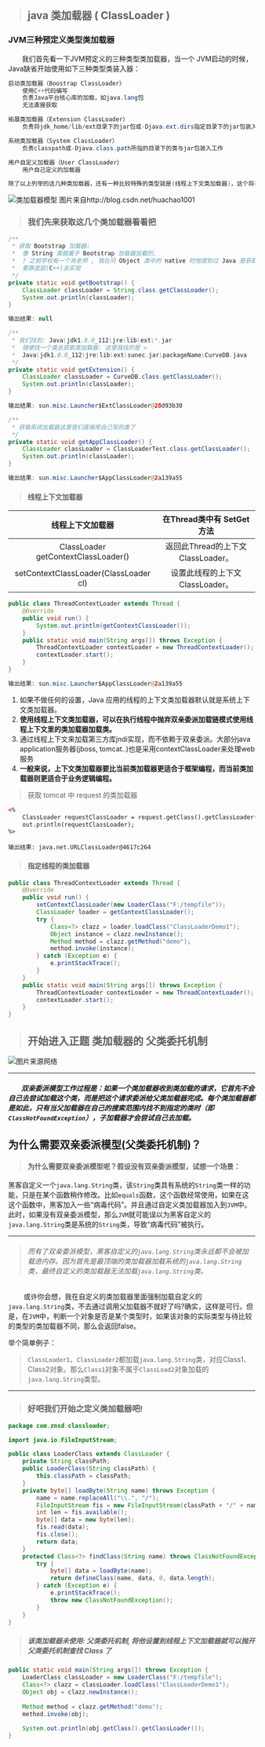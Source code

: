 > ## java 类加载器 ( ClassLoader )



### JVM三种预定义类型类加载器

　　我们首先看一下JVM预定义的三种类型类加载器，当一个 JVM启动的时候，Java缺省开始使用如下三种类型类装入器：

```java
启动类加载器（Boostrap ClassLoader） 
	使用C++代码编写
	负责Java平台核心库的加载，如java.lang包
	无法直接获取

拓展类加载器（Extension ClassLoader） 
	负责将jdk_home/lib/ext目录下的jar包或-Djava.ext.dirs指定目录下的jar包装入工作库

系统类加载器（System ClassLoader） 
	负责classpath或-Djava.class.path所指的目录下的类与jar包装入工作

用户自定义加载器（User ClassLoader） 
	用户自己定义的加载器

除了以上列举的这几种类加载器，还有一种比较特殊的类型就是(线程上下文类加载器)，这个将在后面单独介绍。
```

![类加载器模型 图片来自http://blog.csdn.net/huachao1001](img/classLoader.png)

> ### 我们先来获取这几个类加载器看看把

```java
/**
 * 获取 Bootstrap 加载器: 
 * 	像 String 类就属于 Bootstrap 加载器加载的,
 * 	? 之前学校有一个肖老师 , 我在问 Object 类中的 native 时他提到过 Java 是获取不了内存地址值的
 * 	要靠底层(C++)去实现
 */
private static void getBootstrap() {
	ClassLoader classLoader = String.class.getClassLoader();
	System.out.println(classLoader);		
}
```

``` java
输出结果: null
```

~~~ java
/**
 * 我们找到: Java\jdk1.8.0_112\jre\lib\ext\*.jar
 * 	随便找一个类去获取类加载器: 这里我找的是 >
 *	Java\jdk1.8.0_112\jre\lib\ext\sunec.jar\packageName\CurveDB.java
 */
private static void getExtension() {
	ClassLoader classLoader = CurveDB.class.getClassLoader();
	System.out.println(classLoader);
}
~~~

``` java
输出结果: sun.misc.Launcher$ExtClassLoader@28d93b30
```
``` java
/**
 * 获取系统加载器这里我们直接用自己写的类了
 */
private static void getAppClassLoader() {
	ClassLoader classLoader = ClassLoaderTest.class.getClassLoader();
	System.out.println(classLoader);		
}
```

``` java
输出结果: sun.misc.Launcher$AppClassLoader@2a139a55
```

> #### 线程上下文加载器

| 线程上下文加载器 | 在Thread类中有 SetGet 方法 |
| :-------------------------------------: | :-------------------------------: |
| ClassLoader getContextClassLoader() | 返回此Thread的上下文ClassLoader。 |
| setContextClassLoader(ClassLoader cl) | 设置此线程的上下文ClassLoader。   |

``` java
public class ThreadContextLoader extends Thread {
    @Override
	public void run() {
		System.out.println(getContextClassLoader());
	}
	public static void main(String args[]) throws Exception {
		ThreadContextLoader contextLoader = new ThreadContextLoader();
		contextLoader.start();
	}
}
```

``` java
输出结果: sun.misc.Launcher$AppClassLoader@2a139a55
```

1. 如果不做任何的设置，Java 应用的线程的上下文类加载器默认就是系统上下文类加载器。 
2. **使用线程上下文类加载器，可以在执行线程中抛弃双亲委派加载链模式使用线程上下文里的类加载器加载类。** 
3. 通过线程上下文来加载第三方库jndi实现，而不依赖于双亲委派。大部分java application服务器(jboss, tomcat..)也是采用contextClassLoader来处理web服务 
4. **一般来说，上下文类加载器要比当前类加载器更适合于框架编程，而当前类加载器则更适合于业务逻辑编程。** 

> 获取 tomcat 中 request 的类加载器

```html
<%
    ClassLoader requestClassLoader = request.getClass().getClassLoader();
	out.println(requestClassLoader);
%>
```

```
输出结果: java.net.URLClassLoader@4617c264
```

> #### 指定线程的类加载器

``` java
public class ThreadContextLoader extends Thread {
	@Override
	public void run() {
		setContextClassLoader(new LoaderClass("F:/tempfile"));
		ClassLoader loader = getContextClassLoader();
		try {
			Class<?> clazz = loader.loadClass("ClassLoaderDemo1");
			Object instance = clazz.newInstance();
			Method method = clazz.getMethod("demo");
			method.invoke(instance);
		} catch (Exception e) {
			e.printStackTrace();
		}
	}
	public static void main(String args[]) throws Exception {
		ThreadContextLoader contextLoader = new ThreadContextLoader();
		contextLoader.start();
	}
}
```

> ## 开始进入正题 类加载器的 父类委托机制

![图片来源网络](img\webClassLorder.png)

---

##### &nbsp;&nbsp;&nbsp;&nbsp;&nbsp;&nbsp;&nbsp;&nbsp;双亲委派模型工作过程是：如果一个类加载器收到类加载的请求，它首先不会自己去尝试加载这个类，而是把这个请求委派给父类加载器完成。每个类加载器都是如此，只有当父加载器在自己的搜索范围内找不到指定的类时（即`ClassNotFoundException`），子加载器才会尝试自己去加载。

## 为什么需要双亲委派模型(父类委托机制)？


> #### 为什么需要双亲委派模型呢？假设没有双亲委派模型，试想一个场景：
黑客自定义一个`java.lang.String`类，该`String`类具有系统的`String`类一样的功能，只是在某个函数稍作修改。比如`equals`函数，这个函数经常使用，如果在这这个函数中，黑客加入一些“病毒代码”。并且通过自定义类加载器加入到`JVM`中。此时，如果没有双亲委派模型，那么`JVM`就可能误以为黑客自定义的`java.lang.String`类是系统的`String`类，导致“病毒代码”被执行。

---

> ###### 而有了双亲委派模型，黑客自定义的`java.lang.String`类永远都不会被加载进内存。因为首先是最顶端的类加载器加载系统的`java.lang.String`类，最终自定义的类加载器无法加载`java.lang.String`类。



&nbsp;&nbsp;&nbsp;&nbsp;&nbsp;&nbsp;&nbsp;&nbsp;或许你会想，我在自定义的类加载器里面强制加载自定义的`java.lang.String`类，不去通过调用父加载器不就好了吗?确实，这样是可行。但是，在`JVM`中，判断一个对象是否是某个类型时，如果该对象的实际类型与待比较的类型的类加载器不同，那么会返回false。



举个简单例子：

> `ClassLoader1`、`ClassLoader2`都加载`java.lang.String`类，对应Class1、Class2对象。那么`Class1`对象不属于`ClassLoad2`对象加载的`java.lang.String`类型。

---

> ### 好吧我们开始之定义类加载器吧!

``` java
package com.znsd.classloader;

import java.io.FileInputStream;

public class LoaderClass extends ClassLoader {
	private String classPath;
	public LoaderClass(String classPath) {
		this.classPath = classPath;
	}
	private byte[] loadByte(String name) throws Exception {
		name = name.replaceAll("\\.", "/");
		FileInputStream fis = new FileInputStream(classPath + "/" + name + ".class");
		int len = fis.available();
		byte[] data = new byte[len];
		fis.read(data);
		fis.close();
		return data;
	}
	protected Class<?> findClass(String name) throws ClassNotFoundException {
		try {
			byte[] data = loadByte(name);
			return defineClass(name, data, 0, data.length);
		} catch (Exception e) {
			e.printStackTrace();
			throw new ClassNotFoundException();
		}
	}
}
```

> ##### 该类加载器未使用: 父类委托机制, 将他设置到线程上下文加载器就可以抛开父类委托机制查找 Class 了

```java
public static void main(String args[]) throws Exception {
	LoaderClass classLoader = new LoaderClass("F:/tempfile");
	Class<?> clazz = classLoader.loadClass("ClassLoaderDemo1");
	Object obj = clazz.newInstance();
		
	Method method = clazz.getMethod("demo");
	method.invoke(obj);
		
	System.out.println(obj.getClass().getClassLoader());
}
```







